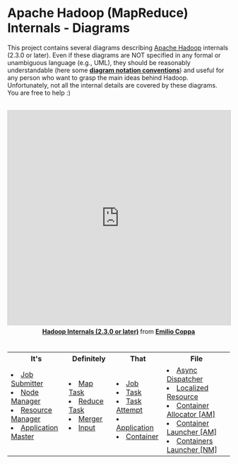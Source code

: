# Apache Hadoop (MapReduce) Internals - Diagrams
This project contains several diagrams describing [Apache Hadoop](http://hadoop.apache.org/) internals (2.3.0 or later). Even if these diagrams are NOT specified in any formal or unambiguous language (e.g., UML), they should be reasonably understandable (here some **[diagram notation conventions](DiagramConventions)**) and useful for any person who want to grasp the main ideas behind Hadoop. Unfortunately, not all the internal details are covered by these diagrams. You are free to help :)

<br />  

<div style="text-align: center;">
<iframe src="http://www.slideshare.net/slideshow/embed_code/34080760" width="597" height="486" frameborder="0" marginwidth="0" marginheight="0" scrolling="no" style="border:1px solid #CCC; border-width:1px 1px 0; margin-bottom:5px; max-width: 100%;" allowfullscreen> </iframe> <div style="margin-bottom:5px"> <strong> <a href="https://www.slideshare.net/EmilioCoppa/hadoop-internals" title="Hadoop Internals (2.3.0 or later)" target="_blank">Hadoop Internals (2.3.0 or later)</a> </strong> from <strong><a href="http://www.slideshare.net/EmilioCoppa" target="_blank">Emilio Coppa</a></strong> </div>
</div>

<br />
<table>
<tr>

<th>It's</th>
<th>Definitely</th>
<th>That</th>
<th>File</th>

</tr>
<tr>

<td>
  <li><a href="JobSubmitter.html">Job Submitter</a></li>
  <li><a href="NodeManager.html">Node Manager</a></li>
  <li><a href="ResourceManager.html">Resource Manager</a></li>
  <li><a href="ApplicationMaster.html">Application Master</a></li> 
  <br /> 
</td>

<td>
  <li><a href="MapTask.html">Map Task</a></li>
  <li><a href="ReduceTask.html">Reduce Task</a></li>
  <li><a href="MapReduceMerge.html">Merger</a></li>
  <li><a href="MapReduceInput.html">Input</a></li>
  <br />
</td>

<td>
  <li><a href="Job.html">Job</a></li>
  <li><a href="Task.html">Task</a></li>
  <li><a href="TaskAttempt.html">Task Attempt</a></li>
  <li><a href="Application.html">Application</a></li>
  <li><a href="Container.html">Container</a></li>
</td>

<td>
  <li><a href="AsyncDispatcher.html">Async Dispatcher</a></li>
  <li><a href="LocalizedResource.html">Localized Resource</a></li>
  <li><a href="ContainerAllocator.html">Container Allocator [AM]</a></li>
  <li><a href="ContainerLauncher.html">Container Launcher [AM]</a></li>
  <li><a href="ContainersLauncher.html">Containers Launcher [NM]</a></li>
</td>
</tr>
</table>
